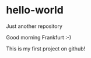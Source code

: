 # hello-world
Just another repository

Good morning Frankfurt :-)

This is my first project on github!

